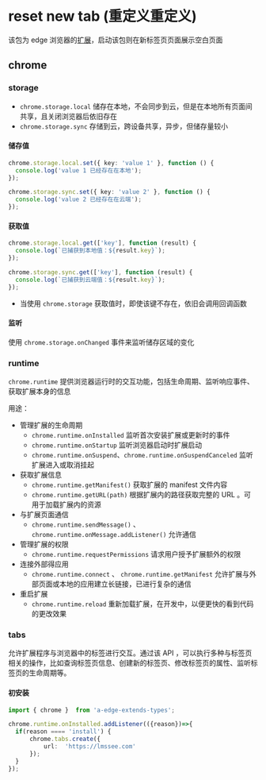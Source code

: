 # reset new tab (重定义重定义)

该包为 edge 浏览器的[扩展](https://microsoftedge.microsoft.com/addons/detail/bfecjipachpbkclaobjigeacheimkfbh)，启动该包则在新标签页页面展示空白页面

## chrome

### storage

- `chrome.storage.local` 储存在本地，不会同步到云，但是在本地所有页面间共享，且关闭浏览器后依旧存在
- `chrome.storage.sync` 存储到云，跨设备共享，异步，但储存量较小

#### 储存值

```ts
chrome.storage.local.set({ key: 'value 1' }, function () {
  console.log('value 1 已经存在在本地');
});

chrome.storage.sync.set({ key: 'value 2' }, function () {
  console.log('value 2 已经存在在云端');
});
```

#### 获取值

```ts
chrome.storage.local.get(['key'], function (result) {
  console.log(`已捕获到本地值：${result.key}`);
});

chrome.storage.sync.get(['key'], function (result) {
  console.log(`已捕获到云端值：${result.key}`);
});
```

- 当使用 `chrome.storage` 获取值时，即使该键不存在，依旧会调用回调函数

#### 监听

使用 `chrome.storage.onChanged` 事件来监听储存区域的变化

### runtime

`chrome.runtime` 提供浏览器运行时的交互功能，包括生命周期、监听响应事件、获取扩展本身的信息

用途：

- 管理扩展的生命周期
  - `chrome.runtime.onInstalled` 监听首次安装扩展或更新时的事件
  - `chrome.runtime.onStartup` 监听浏览器启动时扩展启动
  - `chrome.runtime.onSuspend`、`chrome.runtime.onSuspendCanceled` 监听扩展进入或取消挂起
- 获取扩展信息
  - `chrome.runtime.getManifest()` 获取扩展的 manifest 文件内容
  - `chrome.runtime.getURL(path)` 根据扩展内的路径获取完整的 URL 。可用于加载扩展内的资源
- 与扩展页面通信
  - `chrome.runtime.sendMessage()` 、`chrome.runtime.onMessage.addListener()` 允许通信
- 管理扩展的权限
  - `chrome.runtime.requestPermissions` 请求用户授予扩展额外的权限
- 连接外部得应用
  - `chrome.runtime.connect` 、 `chrome.runtime.getManifest` 允许扩展与外部页面或本地的应用建立长链接，已进行复杂的通信
- 重启扩展
  - `chrome.runtime.reload` 重新加载扩展，在开发中，以便更快的看到代码的更改效果

### tabs

允许扩展程序与浏览器中的标签进行交互。通过该 API ，可以执行多种与标签页相关的操作，比如查询标签页信息、创建新的标签页、修改标签页的属性、监听标签页的生命周期等。

#### 初安装

```ts
import { chrome }  from 'a-edge-extends-types';

chrome.runtime.onInstalled.addListener(({reason})=>{
  if(reason ==== 'install') {
      chrome.tabs.create({
          url:  'https://lmssee.com'
      });
  }
});
```
